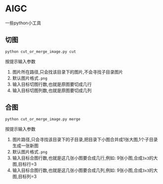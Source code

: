 # AIGC

一些python小工具

## 切图

```shell
python cut_or_merge_image.py cut
```

按提示输入参数

1. 图片所在路径,只会找该目录下的图片,不会寻找子目录图片 
2. 默认图片格式`.png`
3. 输入目标切图行数,也就是原图要切成几行
4. 输入目标切图列数,也就是原图要切成几列

## 合图

```shell
python cut_or_merge_image.py merge
```

按提示输入参数

1. 图片路径,只会寻找该目录下的子目录,把目录下小图合并成1张大图,1个子目录生成一张新图
2. 默认图片格式`.png`
3. 输入目标合图行数,也就是这几张小图要合成几行,例如: 9张小图,合成`3x3`的大图,目标行=3
4. 输入目标合图行数,也就是这几张小图要合成几列,例如: 9张小图,合成`3x3`的大图,目标列=3
